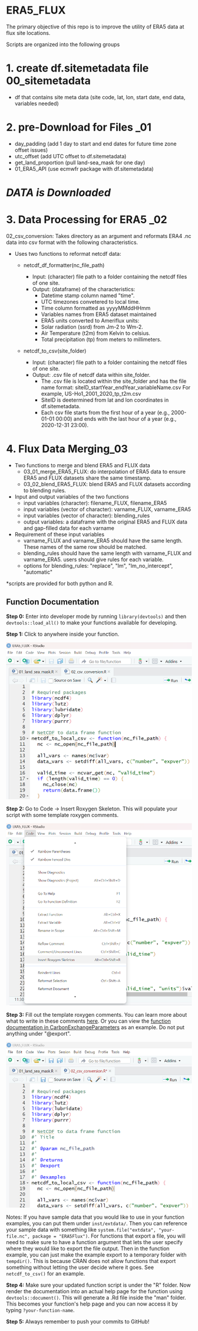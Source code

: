 # ERA5_FLUX

The primary objective of this repo is to improve the utility of ERA5 data at flux site locations. 

Scripts are organized into the following groups
# 1. create df.sitemetadata file 00_sitemetadata
- df that contains site meta data (site code, lat, lon, start date, end data, variables needed)
# 2. pre-Download for Files _01
- day_padding (add 1 day to start and end dates for future time zone offset issues)
- utc_offset (add UTC offset to df.sitemetadata)
- get_land_proportion (pull land-sea_mask for one day)
- 01_ERA5_API (use ecmwfr package with df.sitemetadata)
  
# ***DATA is Downloaded***

# 3. Data Processing for ERA5 _02

02_csv_conversion: Takes directory as an argument and reformats ERA4 .nc data into csv format with the following characteristics.
- Uses two functions to reformat netcdf data:
    - netcdf_df_formatter(nc_file_path)
        - Input: (character) file path to a folder containing the netcdf files of one site.
        - Output: (dataframe) of the characteristics:
          - Datetime stamp column named "time".
          - UTC timezones convetered to local time.
          - Time column formatted as yyyyMMddHHmm
          - Variables names from ERA5 dataset maintained
          - ERA5 units converted to Ameriflux units:
          - Solar radiation (ssrd) from Jm-2 to Wm-2.
          - Air Temperature (t2m) from Kelvin to celsius.
          - Total precipitation (tp) from meters to millimeters.
  
    - netcdf_to_csv(site_folder)
        - Input: (character) file path to a folder containing the netcdf files of one site.
        - Output: .csv file of netcdf data within site_folder.
            - The .csv file is located within the site_folder and has the file name format: siteID_startYear_endYear_variableName.csv For example, US-Ho1_2001_2020_tp_t2m.csv
            - SiteID is deetermined from lat and lon coordinates in df.sitemetadata.
            - Each csv file starts from the first hour of a year (e.g., 2000-01-01 00:00) and ends with the last hour of a year (e.g., 2020-12-31 23:00). 


# 4. Flux Data Merging_03
- Two functions to merge and blend ERA5 and FLUX data
  - 03_01_merge_ERA5_FLUX: do interpolation of ERA5 data to ensure ERA5 and FLUX datasets share the same timestamp.  
  - 03_02_blend_ERA5_FLUX: blend ERA5 and FLUX datasets according to blending rules.
- Input and output variables of the two functions
  - input variables (character): filename_FLUX, filename_ERA5
  - input variables (vector of character): varname_FLUX, varname_ERA5
  - input variables (vector of character): blending_rules
  - output variables: a dataframe with the original ERA5 and FLUX data and gap-filled data for each varname
- Requirement of these input variables
  - varname_FLUX and varname_ERA5 should have the same length. These names of the same row should be matched.
  - blending_rules should have the same length with varname_FLUX and varname_ERA5. users should give rules for each variable.
  - options for blending_rules: "replace", "lm", "lm_no_intercept", "automatic"

*scripts are provided for both python and R.

## Function Documentation

**Step 0:** Enter into developer mode by running `library(devtools)` and then `devtools::load_all()` to make your functions available for developing. 

**Step 1:** Click to anywhere inside your function.

![](images/funct_doc1.png)

**Step 2:** Go to Code -> Insert Roxygen Skeleton. This will populate your script with some template roxygen comments.

![](images/funct_doc2.png)

**Step 3:** Fill out the template roxygen comments. You can learn more about what to write in these comments [here](https://r-pkgs.org/man.html). Or you can view the [function documentation in CarbonExchangeParameters](https://github.com/Malone-Disturbance-Ecology-Lab/CarbonExchangeParameters/tree/main/R) as an example. Do not put anything under "\@export".

![](images/funct_doc3.png)

Notes: If you have sample data that you would like to use in your function examples, you can put them under `inst/extdata/`. Then you can reference your sample data with something like `system.file("extdata", "your-file.nc", package = "ERA5Flux")`. For functions that export a file, you will need to make sure to have a function argument that lets the user specify where they would like to export the file output. Then in the function example, you can just make the example export to a temporary folder with `tempdir()`. This is because CRAN does not allow functions that export something without letting the user decide where it goes. See `netcdf_to_csv()` for an example.

**Step 4:** Make sure your updated function script is under the "R" folder. Now render the documentation into an actual help page for the function using `devtools::document()`. This will generate a .Rd file inside the "man" folder. This becomes your function's help page and you can now access it by typing `?your-function-name`.

**Step 5:** Always remember to push your commits to GitHub!
